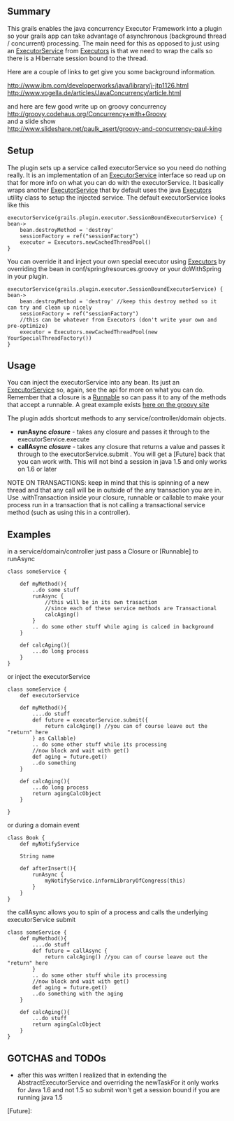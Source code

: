 Summary
--------

This grails enables the java concurrency Executor Framework into a plugin so your grails app can take advantage of asynchronous (background thread / concurrent) processing. The main need for this as opposed to just using an [ExecutorService][] from [Executors][] is that we need to wrap the calls so there is a Hibernate session bound to the thread.  

Here are a couple of links to get give you some background information.

<http://www.ibm.com/developerworks/java/library/j-jtp1126.html>  
<http://www.vogella.de/articles/JavaConcurrency/article.html>  

and here are few good write up on groovy concurrency  
<http://groovy.codehaus.org/Concurrency+with+Groovy>  
and a slide show  
<http://www.slideshare.net/paulk_asert/groovy-and-concurrency-paul-king>

Setup
-------

The plugin sets up a service called executorService so you need do nothing really. It is an implementation of an [ExecutorService][] interface so read up on that for more info on what you can do with the executorService. It basically wraps another [ExecutorService][] that by default uses the java [Executors][] utility class to setup the injected service. The default executorService looks like this 

	executorService(grails.plugin.executor.SessionBoundExecutorService) { bean->
		bean.destroyMethod = 'destroy'
		sessionFactory = ref("sessionFactory")
		executor = Executors.newCachedThreadPool()
	}

You can override it and inject your own special executor using [Executors][] by overriding the bean in conf/spring/resources.groovy or your doWithSpring in your plugin.
	
	executorService(grails.plugin.executor.SessionBoundExecutorService) { bean->
		bean.destroyMethod = 'destroy' //keep this destroy method so it can try and clean up nicely
		sessionFactory = ref("sessionFactory")
		//this can be whatever from Executors (don't write your own and pre-optimize)
		executor = Executors.newCachedThreadPool(new YourSpecialThreadFactory()) 
	}

Usage
------

You can inject the executorService into any bean. Its just an [ExecutorService][] so, again, see the api for more on what you can do. Remember that a closure is a [Runnable](http://download.oracle.com/javase/6/docs/api/java/lang/Runnable.html) so can pass it to any of the methods that accept a runnable. A great example exists [here on the groovy site](http://groovy.codehaus.org/Concurrency+with+Groovy)

The plugin adds shortcut methods to any service/controller/domain objects.

- **runAsync _closure_** - takes any closure and passes it through to the executorService.execute
- **callAsync _closure_** - takes any closure that returns a value and passes it through to the executorService.submit . You will get a [Future] back that you can work with. This will not bind a session in java 1.5 and only works on 1.6 or later

NOTE ON TRANSACTIONS: keep in mind that this is spinning of a new thread and that any call will be in outside of the any transaction you are in. Use .withTransaction inside your closure, runnable or callable to make your process run in a transaction that is not calling a transactional service method (such as using this in a controller).

Examples
--------

in a service/domain/controller just pass a Closure or [Runnable] to runAsync

	class someService {

		def myMethod(){
			..do some stuff
			runAsync {
				//this will be in its own trasaction 
				//since each of these service methods are Transactional
				calcAging() 
			}
			.. do some other stuff while aging is calced in background
		}

		def calcAging(){
			...do long process
		}
	}
	
or inject the executorService

	class someService {
		def executorService

		def myMethod(){
			....do stuff
			def future = executorService.submit({
				return calcAging() //you can of course leave out the "return" here
			} as Callable)
			.. do some other stuff while its processing
			//now block and wait with get()
			def aging = future.get()
			..do something
		}

		def calcAging(){
			...do long process
			return agingCalcObject
		}
	
	}
	
or during a domain event
	
	class Book {
		def myNotifyService
		
		String name
		
		def afterInsert(){
			runAsync {
				myNotifyService.informLibraryOfCongress(this)
			}
		}
	}

the callAsync allows you to spin of a process and calls the underlying executorService submit

	class someService {
		def myMethod(){
			....do stuff
			def future = callAsync {
				return calcAging() //you can of course leave out the "return" here
			}
			.. do some other stuff while its processing
			//now block and wait with get()
			def aging = future.get()
			..do something with the aging
		}

		def calcAging(){
			...do stuff
			return agingCalcObject
		}
	}

GOTCHAS and TODOs
--------

* after this was written I realized that in extending the AbstractExecutorService and overriding the newTaskFor it only works for Java 1.6 and not 1.5 so submit won't get a session bound if you are running java 1.5



[ExecutorService]: http://download.oracle.com/javase/6/docs/api/java/util/concurrent/ExecutorService.html
[Executors]: http://download.oracle.com/javase/6/docs/api/java/util/concurrent/Executors.html
[Future]: 
